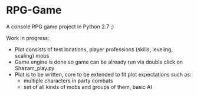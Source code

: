 # RPG-Game
A console RPG game project in Python 2.7 ;)

Work in progress:
  - Plot consists of test locations, player professions (skills, leveling, scaling) mobs
  - Game engine is done so game can be already run via double click on Shazam_play.py
  - Plot is to be written, core to be extended to fit plot expectations such as:
    - multiple characters in party combats
    - set of all kinds of mobs and groups of them, basic AI
